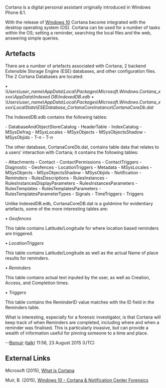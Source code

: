 Cortana is a digital personal assistant originally introduced in Windows
Phone 8.1.

With the release of [Windows 10](Windows_10 "wikilink") Cortana become
integrated with the desktop operating system (OS). Cortana can be used
for a number of tasks within the OS; setting a reminder, searching the
local files and the web, answering simple queries.

## Artefacts

There are a number of artefacts associated with Cortana; 2 backend
Extensible Storage Engine (ESE) databases, and other configuration
files. The 2 Cortana Databases are located:

•
*\Users\user_name\AppData\Local\Packages\Microsoft.Windows.Cortana_xxxx\AppData\Indexed
DB\IndexedDB.edb* •
*\Users\user_name\AppData\Local\Packages\Microsoft.Windows.Cortana_xxxx\LocalState\ESEDatabase_CortanaCoreInstance\CortanaCoreDb.dat*

The IndexedDB.edb contains the following tables:

\- DatabaseAndObjectStoreCatalog - HeaderTable - IndexCatalog -
MSysDefrag - MSysLocales - MSysObjects - MSysObjectsShadow -
MSysObjids - T-*n* - T-*n*

The other database, CortanaCoreDb.dat, contains table data that relates
to a users’ interaction with Cortana; it contains the following tables:

\- Attachments - Contact - ContactPermissions - ContactTriggers -
Diagnostic - Geofences - LocationTriggers - Metadata - MSysLocales -
MSysObjects - MSysObjectsShadow - MSysObjids - Notification -
Reminders - RulesDescriptions - RulesInstances -
RulesInstancesDisplayParameters - RulesInstancesParameters -
RulesTemplates - RulesTemplatesParameters -
RulesTemplatesParameterTypes - Signals - TimeTriggers - Triggers

Unlike IndexedDB.edb, CortanaCoreDB.dat is a goldmine for evidentiary
artefacts, some of the more interesting tables are:

• *Geofences*

This table contains Latitude/Longitude for where location based
reminders are triggered.

• *LocationTriggers*

This table contains Latitude/Longitude as well as the actual Name of
place results for reminders.

• *Reminders*

This table contains actual text inputed by the user, as well as
Creation, Access, and Completion times.

• *Triggers*

This table contains the ReminderID value matches with the ID field in
the Reminders table.

What is interesting, especially for a forensic investigator, is that
Cortana will keep track of when Reminders are completed, including where
and when a reminder was finalised. This is particularly invasive, but
can provide a wealth of information useful for pinning someone to a time
and place.

--[Bsmuir](User:Bsmuir "wikilink") ([talk](User_talk:Bsmuir "wikilink"))
11:56, 23 August 2015 (UTC)

## External Links

Microsoft (2015), [What is
Cortana](http://windows.microsoft.com/en-us/windows-10/getstarted-what-is-cortana)

Muir, B. (2015), [Windows 10 - Cortana & Notification Center
Forensics](http://bsmuir.kinja.com/windows-10-cortana-notification-center-forenics-1724511442)